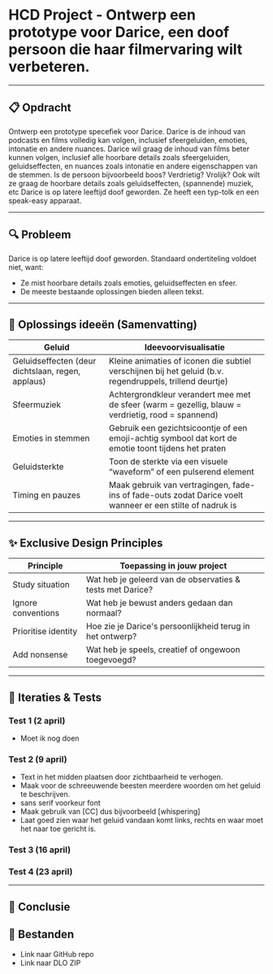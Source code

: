 # HCD Project - Ontwerp een prototype voor Darice, een doof persoon die haar filmervaring wilt verbeteren.

---

## 📋 Opdracht

Ontwerp een prototype specefiek voor Darice. Darice is  de inhoud van podcasts en films volledig kan volgen, inclusief sfeergeluiden, emoties, intonatie en andere nuances.
Darice wil graag de inhoud van films beter kunnen volgen, inclusief alle hoorbare details zoals sfeergeluiden, geluidseffecten, en nuances zoals intonatie en andere eigenschappen van de stemmen. Is de persoon bijvoorbeeld boos? Verdrietig? Vrolijk? Ook wilt ze graag de hoorbare details zoals geluidseffecten, (spannende) muziek, etc
Darice is op latere leeftijd doof geworden. Ze heeft een typ-tolk en een speak-easy apparaat.

---

## 🔍 Probleem

Darice is op latere leeftijd doof geworden. Standaard ondertiteling voldoet niet, want:
- Ze mist hoorbare details zoals emoties, geluidseffecten en sfeer.
- De meeste bestaande oplossingen bieden alleen tekst.

---

## 🧩 Oplossings ideeën (Samenvatting)

| Geluid |Ideevoorvisualisatie|
|------------------------------|-----------------------------------------|
| Geluidseffecten (deur dichtslaan, regen, applaus) | Kleine animaties of iconen die subtiel verschijnen bij het geluid (b.v. regendruppels, trillend deurtje) |
| Sfeermuziek | Achtergrondkleur verandert mee met de sfeer (warm = gezellig, blauw = verdrietig, rood = spannend) |
| Emoties in stemmen | Gebruik een gezichtsicoontje of een emoji-achtig symbool dat kort de emotie toont tijdens het praten |
| Geluidsterkte | Toon de sterkte via een visuele “waveform” of een pulserend element|
| Timing en pauzes| Maak gebruik van vertragingen, fade-ins of fade-outs zodat Darice voelt wanneer er een stilte of nadruk is |


---

## ✨ Exclusive Design Principles

| Principle | Toepassing in jouw project |
|-----------|---------------------------|
| Study situation | Wat heb je geleerd van de observaties & tests met Darice? |
| Ignore conventions | Wat heb je bewust anders gedaan dan normaal? |
| Prioritise identity | Hoe zie je Darice's persoonlijkheid terug in het ontwerp? |
| Add nonsense | Wat heb je speels, creatief of ongewoon toegevoegd? |

---

## 🔄 Iteraties & Tests

### Test 1 (2 april)

- Moet ik nog doen

### Test 2 (9 april)

- Text in het midden plaatsen door zichtbaarheid te verhogen.
- Maak voor de schreeuwende beesten meerdere woorden om het geluid te beschrijven.
- sans serif voorkeur font
- Maak gebruik van [CC] dus bijvoorbeeld [whispering]
- Laat goed zien waar het geluid vandaan komt links, rechts en waar moet het naar toe gericht is.

### Test 3 (16 april)


### Test 4 (23 april)


---

## 📝 Conclusie


## 💾 Bestanden
- Link naar GitHub repo
- Link naar DLO ZIP

